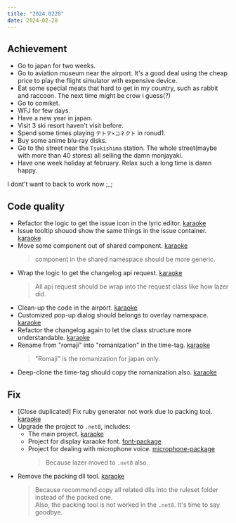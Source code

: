 ```yaml
---
title: "2024.0228"
date: 2024-02-28
---
```


## Achievement

- Go to japan for two weeks.
- Go to aviation museum near the airport. It's a good deal using the cheap price to play the flight simulator with expensive device.
- Eat some special meats that hard to get in my country, such as rabbit and raccoon. The next time might be crow i guess(?)
- Go to comiket.
- WFJ for few days.
- Have a new year in japan.
- Visit 3 ski resort haven't visit before.
- Spend some times playing `テトテ×コネクト` in ronud1.
- Buy some anime blu-ray disks.
- Go to the street near the `Tsukishima` station. The whole street(maybe with more than 40 stores) all selling the damn monjayaki.
- Have one week holiday at february. Relax such a long time is damn happy.

I dont't want to back to work now ;\_;

## Code quality

- Refactor the logic to get the issue icon in the lyric editor. [karaoke](#2154@andy840119)
- Issue tooltip shouod show the same things in the issue container. [karaoke](#2155@andy840119)
- Move some component out of shared component. [karaoke](#2156@andy840119)
  > component in the shared namespace should be more generic.
- Wrap the logic to get the changelog api request. [karaoke](#2157#2158@andy840119)
  > All api request should be wrap into the request class like how lazer did.
- Clean-up the code in the airport. [karaoke](#2159@andy840119)
- Customized pop-up dialog should belongs to overlay namespace. [karaoke](#2163@andy840119)
- Refactor the changelog again to let the class structure more understandable. [karaoke](#2164@andy840119)
- Rename from "romaji" into "romanization" in the time-tag. [karaoke](#2165@andy840119)
  > "Romaji" is the romanization for japan only.
- Deep-clone the time-tag should copy the romanization also. [karaoke](#2166@andy840119)

## Fix

- [Close duplicated] Fix ruby generator not work due to packing tool. [karaoke](#1319@andy840119)
- Upgrade the project to `.net8`, includes:
  - The main project. [karaoke](#2171@andy840119)
  - Project for display karaoke font. [font-package](#440@andy840119)
  - Project for dealing with microphone voice. [microphone-package](#351@andy840119)
    > Because lazer moved to `.net8` also.
- Remove the packing dll tool. [karaoke](#2172@andy840119)
  > Because recommend copy all related dlls into the ruleset folder instead of the packed one.  
  > Also, the packing tool is not worked in the `.net8`. It's time to say goodbye.
